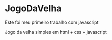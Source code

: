 # JogoDaVelha
Este foi meu primeiro trabalho com javascript

Jogo da velha simples em html + css + javascript
